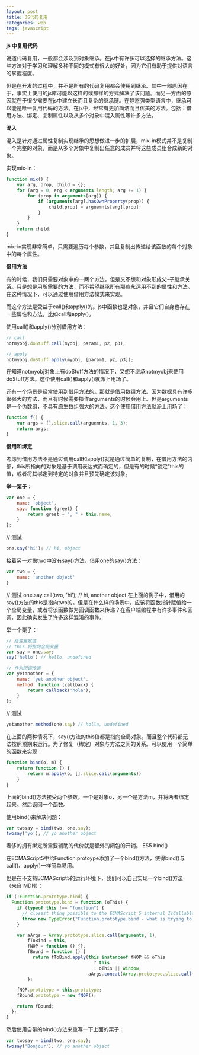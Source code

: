 ```yaml
---
layout: post
title: JS代码复用
categories: web
tags: javascript
---
```


**js 中复用代码**

说道代码复用，一般都会涉及到对象继承。在js中有许多可以选择的继承方法。这些方法对于学习和理解多种不同的模式有很大的好处，因为它们有助于提供对语言的掌握程度。

但是在开发的过程中，并不是所有的代码复用都会使用到继承。其中一部原因在于，事实上使用的js库可能以这样的或那样的方式解决了该问题。而另一方面的原因就在于很少需要在js中建立长而且复杂的继承链。在静态强类型语言中，继承可以能是唯一复用代码的方法。在js中，经常有更加简洁而且优美的方法。包括：借用方法、绑定、复制属性以及从多个对象中混入属性等许多方法。

<!-- more -->

**混入**

混入是针对通过属性复制实现继承的思想做进一步的扩展，mix-in模式并不是复制一个完整的对象，而是从多个对象中复制出任意的成员并将这些成员组合成新的对象。

实现mix-in：

```js
function mix() {
    var arg, prop, child = {};
    for (arg = 0; arg < arguments.length; arg += 1) {
        for (prop in arguments[arg]) {
            if (arguments[arg].hasOwnProperty(prop)) {
                child[prop] = arguemnts[arg][prop];
            }
        }
    }
    return child;
}
```
mix-in实现非常简单，只需要遍历每个参数，并且复制出传递给该函数的每个对象中的每个属性。

**借用方法**

有的时候，我们只需要对象中的一两个方法，但是又不想和对象形成父-子继承关系。只是想是用所需要的方法，而不希望继承所有那些永远用不到的属性和方法。在这种情况下，可以通过使用借用方法模式来实现。

而这个方法是受益于call()和apply()的。js中函数也是对象，并且它们自身也存在一些属性和方法，比如call和apply()。

使用call()和apply()分别借用方法：

```js
// call
notmyobj.doStuff.call(myobj, param1, p2, p3);

// apply
notmyobj.doStuff.apply(myobj, [param1, p2, p3]);
```
在知道notmyobj对象上有doStuff方法的情况下，又想不继承notmyobj来使用doStuff方法。这个使用call()和apply()就派上用场了。

还有一个场景是经常使用到借用方法的。那就是借用数组方法。因为数据具有许多很强大的方法，而且有时候需要操作arguments的时候会用上。但是arguments是一个伪数组，不具有原生数组强大的方法。这个使用借用方法就派上用场了：

```js
function f() {
    var args = [].slice.call(arguemnts, 1, 3);
    return args;
}
```

**借用和绑定**

考虑到借用方法不是通过调用call和apply()就是通过简单的复制，在借用方法的内部，this所指向的对象是基于调用表达式而确定的，但是有的时候“锁定”this的值，或者将其绑定到特定的对象并且预先确定该对象。

**举一栗子：**

```js
var one = {
    name: 'object',
    say: function (greet) {
        return greet + ", " + this.name;
    }
};
```

// 测试

```js
one.say('hi'); // hi, object
```

接着另一对象two中没有say()方法，借用one的say()方法：

```js
var two = {
    name: 'another object'
}
```

// 测试
one.say.call(two, 'hi'); // hi, another object
在上面的例子中，借用的say()方法的this是指向two的。但是在什么样的场景中，应该将函数指针赋值给一个全局变量，或者将该函数做为回调函数来传递？在客户端编程中有许多事件和回调，因此确实发生了许多这样混淆的事件。

举一个栗子：

```js
// 给变量赋值
// this 将指向全局变量
var say = one.say;
say('hello') // hello, undefined

// 作为回调传递
var yetanother = {
    name: 'yet another object',
    method: function (callback) {
        return callback('hola');
    }
};
```

// 测试

```js
yetanother.method(one.say) // holla, undefined
```

在上面的两种情况下，say()方法的this值都是指向全局对象。而且整个代码都无法按照预期来运行。为了修复（绑定）对象与方法之间的关系。可以使用一个简单的函数来实现：

```js
function bind(o, m) {
    return function () {
        return m.apply(o, [].slice.call(arguments))
    }
}
```
上面的bind()方法接受两个参数。一个是对象o，另一个是方法m，并将两者绑定起来。然后返回一个函数。

使用bind()来解决问题：

```js
var twosay = bind(two, one.say);
twosay('yo'); // yo another object
```

奢侈的拥有绑定所需要辅助的代价就是额外的闭包的开销。
ES5 bind()

在ECMAScript5中给Function.protoype添加了一个bind()方法，使得bind()与call()、apply()一样简单易用。

但是在不支持ECMAScript5的运行环境下，我们可以自己实现一个bind()方法（来自 MDN）：

```js
if (!Function.prototype.bind) {
  Function.prototype.bind = function (oThis) {
    if (typeof this !== "function") {
      // closest thing possible to the ECMAScript 5 internal IsCallable function
      throw new TypeError("Function.prototype.bind - what is trying to be bound is not callable");
    }

    var aArgs = Array.prototype.slice.call(arguments, 1), 
        fToBind = this, 
        fNOP = function () {},
        fBound = function () {
          return fToBind.apply(this instanceof fNOP && oThis
                                 ? this
                                 : oThis || window,
                               aArgs.concat(Array.prototype.slice.call(arguments)));
        };

    fNOP.prototype = this.prototype;
    fBound.prototype = new fNOP();

    return fBound;
  };
}
```

然后使用自带的bind()方法来重写一下上面的栗子：

```js
var twosay = bind(two, one.say);
twosay('Bonjour'); // yo another object
```